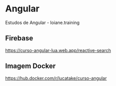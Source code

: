 # Angular
Estudos de Angular - loiane.training

## Firebase
https://curso-angular-lua.web.app/reactive-search

## Imagem Docker
https://hub.docker.com/r/lucatake/curso-angular


